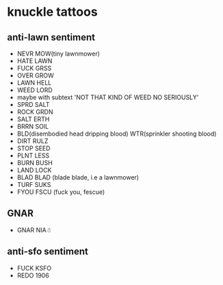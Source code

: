 # knuckle tattoos

## anti-lawn sentiment

 * NEVR MOW(tiny lawnmower)
 * HATE LAWN
 * FUCK GRSS
 * OVER GROW
 * LAWN HELL
 * WEED LORD
  * maybe with subtext 'NOT THAT KIND OF WEED NO SERIOUSLY'
 * SPRD SALT
 * ROCK GRDN
 * SALT ERTH
 * BRRN SOIL
 * BLD(disembodied head dripping blood) WTR(sprinkler shooting blood)
 * DIRT RULZ
 * STOP SEED
 * PLNT LESS
 * BURN BUSH
 * LAND LOCK
 * BLAD BLAD (blade blade, i.e a lawnmower)
 * TURF SUKS
 * FYOU FSCU (fuck you, fescue)

## GNAR

 * GNAR NIA☃

## anti-sfo sentiment

 * FUCK KSFO
 * REDO 1906
